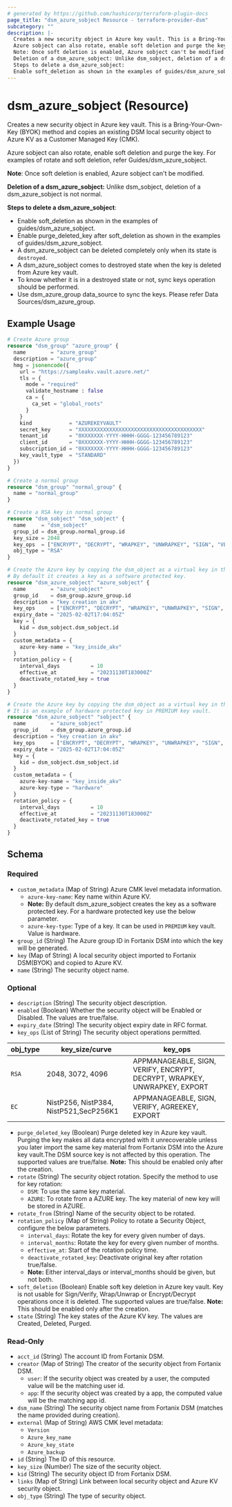 ```yaml
---
# generated by https://github.com/hashicorp/terraform-plugin-docs
page_title: "dsm_azure_sobject Resource - terraform-provider-dsm"
subcategory: ""
description: |-
  Creates a new security object in Azure key vault. This is a Bring-Your-Own-Key (BYOK) method and copies an existing DSM local security object to Azure KV as a Customer Managed Key (CMK).
  Azure sobject can also rotate, enable soft deletion and purge the key. For examples of rotate and soft deletion, refer Guides/dsm_azure_sobject.
  Note: Once soft deletion is enabled, Azure sobject can't be modified.
  Deletion of a dsm_azure_sobject: Unlike dsm_sobject, deletion of a dsm_azure_sobject is not normal.
  Steps to delete a dsm_azure_sobject:
  Enable soft_deletion as shown in the examples of guides/dsm_azure_sobject.Enable purge_deleted_key after soft_deletion as shown in the examples of guides/dsm_azure_sobject.A dsm_azure_sobject can be deleted completely only when its state is destroyed.A dsm_azure_sobject comes to destroyed state when the key is deleted from Azure key vault.To know whether it is in a destroyed state or not, sync keys operation should be performed.Use dsm_azure_group data_source to sync the keys. Please refer Data Sources/dsm_azure_group.
---
```


# dsm_azure_sobject (Resource)

Creates a new security object in Azure key vault. This is a Bring-Your-Own-Key (BYOK) method and copies an existing DSM local security object to Azure KV as a Customer Managed Key (CMK).

Azure sobject can also rotate, enable soft deletion and purge the key. For examples of rotate and soft deletion, refer Guides/dsm_azure_sobject.

**Note**: Once soft deletion is enabled, Azure sobject can't be modified.

**Deletion of a dsm_azure_sobject:** Unlike dsm_sobject, deletion of a dsm_azure_sobject is not normal.

**Steps to delete a dsm_azure_sobject**:

   * Enable soft_deletion as shown in the examples of guides/dsm_azure_sobject.
   * Enable purge_deleted_key after soft_deletion as shown in the examples of guides/dsm_azure_sobject.
   * A dsm_azure_sobject can be deleted completely only when its state is `destroyed`.
   * A dsm_azure_sobject comes to destroyed state when the key is deleted from Azure key vault.
   * To know whether it is in a destroyed state or not, sync keys operation should be performed.
   * Use dsm_azure_group data_source to sync the keys. Please refer Data Sources/dsm_azure_group.

## Example Usage

```terraform
# Create Azure group
resource "dsm_group" "azure_group" {
  name        = "azure_group"
  description = "azure_group"
  hmg = jsonencode({
    url = "https://sampleakv.vault.azure.net/"
    tls = {
      mode = "required"
      validate_hostname : false
      ca = {
        ca_set = "global_roots"
      }
    }
    kind            = "AZUREKEYVAULT"
    secret_key      = "XXXXXXXXXXXXXXXXXXXXXXXXXXXXXXXXXXXXXXXX"
    tenant_id       = "0XXXXXXX-YYYY-HHHH-GGGG-123456789123"
    client_id       = "0XXXXXXX-YYYY-HHHH-GGGG-123456789123"
    subscription_id = "0XXXXXXX-YYYY-HHHH-GGGG-123456789123"
    key_vault_type  = "STANDARD"
  })
}

# Create a normal group
resource "dsm_group" "normal_group" {
  name = "normal_group"
}

# Create a RSA key in normal group
resource "dsm_sobject" "dsm_sobject" {
  name     = "dsm_sobject"
  group_id = dsm_group.normal_group.id
  key_size = 2048
  key_ops  = ["ENCRYPT", "DECRYPT", "WRAPKEY", "UNWRAPKEY", "SIGN", "VERIFY", "EXPORT", "APPMANAGEABLE"]
  obj_type = "RSA"
}

# Create the Azure key by copying the dsm_object as a virtual key in the Azure group
# By default it creates a key as a software protected key.
resource "dsm_azure_sobject" "azure_sobject" {
  name        = "azure_sobject"
  group_id    = dsm_group.azure_group.id
  description = "key creation in akv"
  key_ops     = ["ENCRYPT", "DECRYPT", "WRAPKEY", "UNWRAPKEY", "SIGN", "VERIFY", "EXPORT", "APPMANAGEABLE"]
  expiry_date = "2025-02-02T17:04:05Z"
  key = {
    kid = dsm_sobject.dsm_sobject.id
  }
  custom_metadata = {
    azure-key-name = "key_inside_akv"
  }
  rotation_policy = {
    interval_days          = 10
    effective_at           = "20231130T183000Z"
    deactivate_rotated_key = true
  }
}

# Create the Azure key by copying the dsm_object as a virtual key in the Azure group
# It is an example of hardware protected key in PREMIUM key vault.
resource "dsm_azure_sobject" "sobject" {
  name        = "azure_sobject"
  group_id    = dsm_group.azure_group.id
  description = "key creation in akv"
  key_ops     = ["ENCRYPT", "DECRYPT", "WRAPKEY", "UNWRAPKEY", "SIGN", "VERIFY", "EXPORT", "APPMANAGEABLE"]
  expiry_date = "2025-02-02T17:04:05Z"
  key = {
    kid = dsm_sobject.dsm_sobject.id
  }
  custom_metadata = {
    azure-key-name = "key_inside_akv"
    azure-key-type = "hardware"
  }
  rotation_policy = {
    interval_days          = 10
    effective_at           = "20231130T183000Z"
    deactivate_rotated_key = true
  }
}
```

<!-- schema generated by tfplugindocs -->
## Schema

### Required

- `custom_metadata` (Map of String) Azure CMK level metadata information.
   * `azure-key-name`: Key name within Azure KV.
   * **Note:** By default dsm_azure_sobject creates the key as a software protected key. For a hardware protected key use the below parameter.
   * `azure-key-type`: Type of a key. It can be used in `PREMIUM` key vault. Value is hardware.
- `group_id` (String) The Azure group ID in Fortanix DSM into which the key will be generated.
- `key` (Map of String) A local security object imported to Fortanix DSM(BYOK) and copied to Azure KV.
- `name` (String) The security object name.

### Optional

- `description` (String) The security object description.
- `enabled` (Boolean) Whether the security object will be Enabled or Disabled. The values are true/false.
- `expiry_date` (String) The security object expiry date in RFC format.
- `key_ops` (List of String) The security object operations permitted.

| obj_type | key_size/curve | key_ops |
| -------- | -------- |-------- |
| `RSA` | 2048, 3072, 4096 | APPMANAGEABLE, SIGN, VERIFY, ENCRYPT, DECRYPT, WRAPKEY, UNWRAPKEY, EXPORT |
| `EC` | NistP256, NistP384, NistP521,SecP256K1 | APPMANAGEABLE, SIGN, VERIFY, AGREEKEY, EXPORT
- `purge_deleted_key` (Boolean) Purge deleted key in Azure key vault. Purging the key makes all data encrypted with it unrecoverable unless you later import the same key material from Fortanix DSM into the Azure key vault.The DSM source key is not affected by this operation. The supported values are true/false.
 **Note:**  This should be enabled only after the creation.
- `rotate` (String) The security object rotation. Specify the method to use for key rotation:
   * `DSM`: To use the same key material.
   * `AZURE`: To rotate from a AZURE key. The key material of new key will be stored in AZURE.
- `rotate_from` (String) Name of the security object to be rotated.
- `rotation_policy` (Map of String) Policy to rotate a Security Object, configure the below parameters.
   * `interval_days`: Rotate the key for every given number of days.
   * `interval_months`: Rotate the key for every given number of months.
   * `effective_at`: Start of the rotation policy time.
   * `deactivate_rotated_key`: Deactivate original key after rotation true/false.
   * **Note:** Either interval_days or interval_months should be given, but not both.
- `soft_deletion` (Boolean) Enable soft key deletion in Azure key vault. Key is not usable for Sign/Verify, Wrap/Unwrap or Encrypt/Decrypt operations once it is deleted. The supported values are true/false.
 **Note:**  This should be enabled only after the creation.
- `state` (String) The key states of the Azure KV key. The values are Created, Deleted, Purged.

### Read-Only

- `acct_id` (String) The account ID from Fortanix DSM.
- `creator` (Map of String) The creator of the security object from Fortanix DSM.
   * `user`: If the security object was created by a user, the computed value will be the matching user id.
   * `app`: If the security object was created by a app, the computed value will be the matching app id.
- `dsm_name` (String) The security object name from Fortanix DSM (matches the name provided during creation).
- `external` (Map of String) AWS CMK level metadata:
   * `Version`
   * `Azure_key_name`
   * `Azure_key_state`
   * `Azure_backup`
- `id` (String) The ID of this resource.
- `key_size` (Number) The size of the security object.
- `kid` (String) The security object ID from Fortanix DSM.
- `links` (Map of String) Link between local security object and Azure KV security object.
- `obj_type` (String) The type of security object.
